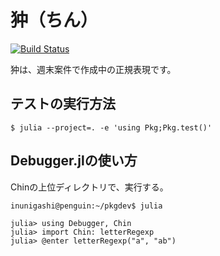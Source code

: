# 狆（ちん）

[![Build Status](https://github.com/1s22s1/Chin.jl/actions/workflows/CI.yml/badge.svg?branch=main)](https://github.com/1s22s1/Chin.jl/actions/workflows/CI.yml?query=branch%3Amain)

狆は、週末案件で作成中の正規表現です。

## テストの実行方法

```console
$ julia --project=. -e 'using Pkg;Pkg.test()'
```

## Debugger.jlの使い方

Chinの上位ディレクトリで、実行する。

```console
inunigashi@penguin:~/pkgdev$ julia

julia> using Debugger, Chin
julia> import Chin: letterRegexp
julia> @enter letterRegexp("a", "ab")
```